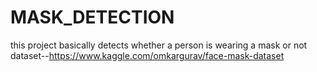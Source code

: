 # MASK_DETECTION
this project basically detects whether a person is wearing a mask or not
dataset--https://www.kaggle.com/omkargurav/face-mask-dataset

